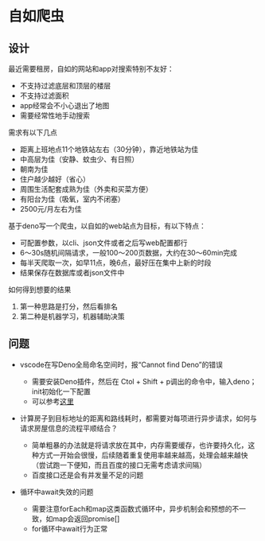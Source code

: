 # 自如爬虫

## 设计

最近需要租房，自如的网站和app对搜索特别不友好：
  - 不支持过滤底层和顶层的楼层
  - 不支持过滤面积
  - app经常会不小心退出了地图
  - 需要经常性地手动搜索

需求有以下几点
  - 距离上班地点11个地铁站左右（30分钟），靠近地铁站为佳
  - 中高层为佳（安静、蚊虫少、有日照）
  - 朝南为佳
  - 住户越少越好（省心）
  - 周围生活配套成熟为佳（外卖和买菜方便）
  - 有阳台为佳（吸氧，室内不闭塞）
  - 2500元/月左右为佳

基于deno写一个爬虫，以自如的web站点为目标，有以下特点：
  - 可配置参数，以cli、json文件或者之后写web配置都行
  - 6～30s随机间隔请求，一般100～200页数据，大约在30～60min完成
  - 每半天爬取一次，如早11点，晚6点，最好压在集中上新的时段
  - 结果保存在数据库或者json文件中

如何得到想要的结果
1. 第一种思路是打分，然后看排名
2. 第二种是机器学习，机器辅助决策


## 问题
- vscode在写Deno全局命名空间时，报“Cannot find Deno”的错误
  - 需要安装Deno插件，然后在 Ctol + Shift + p调出的命令中，输入deno；init初始化一下配置
  - 可以参考[这里](https://github.com/denoland/vscode_deno/issues/66)

- 计算房子到目标地址的距离和路线耗时，都需要对每项进行异步请求，如何与请求房屋信息的流程平顺结合？
  - 简单粗暴的办法就是将请求放在其中，内存需要缓存，也许要持久化，这种方式一开始会很慢，后续随着重复使用率越来越高，处理会越来越快（尝试跑一下便知，而且百度的接口无需考虑请求间隔）
  - 百度接口还是会有并发量不足的问题

- 循环中await失效的问题
  - 需要注意forEach和map这类函数式循环中，异步机制会和预想的不一致，如map会返回promise[]
  - for循环中await行为正常
